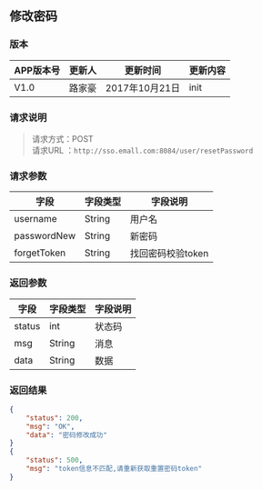 ## 修改密码
> 

### 版本
APP版本号|更新人|更新时间|更新内容
---|---|---|---
V1.0|路家豪|2017年10月21日|init

### 请求说明
> 请求方式：POST<br>
请求URL ：`http://sso.emall.com:8084/user/resetPassword`

### 请求参数
字段|字段类型|字段说明
---|---|---
username  |String |用户名
passwordNew  |String |新密码
forgetToken  |String |找回密码校验token

### 返回参数
字段  |字段类型   |字段说明
---|---|---
status  |int |状态码
msg  |String |消息
data  |String |数据


### 返回结果
```json
{
    "status": 200,
    "msg": "OK",
    "data": "密码修改成功"
}
{
    "status": 500,
    "msg": "token信息不匹配,请重新获取重置密码token"
}
``` 
